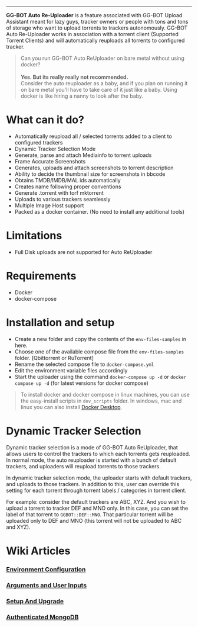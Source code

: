 <hr>

**GG-BOT Auto Re-Uploader** is a feature associated with GG-BOT Upload Assistant meant for lazy guys, tracker owners or people with tons and tons of storage who want to upload torrents to trackers autonomously. GG-BOT Auto Re-Uploader works in association with a torrent client (Supported Torrent Clients) and will automatically reuploads all torrents to configured tracker.

> Can you run GG-BOT Auto ReUploader on bare metal without using docker? <br><br> **Yes. But its really really not recommended.**<br>
Consider the auto reuploader as a baby, and if you plan on running it on bare metal you'll have to take care of it just like a baby. Using docker is like hiring a nanny to look after the baby.

# What can it do?
- Automatically reupload all / selected torrents added to a client to configured trackers
- Dynamic Tracker Selection Mode
- Generate, parse and attach Mediainfo to torrent uploads
- Frame Accurate Screenshots
- Generates, uploads and attach screenshots to torrent description
- Ability to decide the thumbnail size for screenshots in bbcode
- Obtains TMDB/IMDB/MAL ids automatically
- Creates name following proper conventions
- Generate .torrent with torf mktorrent
- Uploads to various trackers seamlessly
- Multiple Image Host support
- Packed as a docker container. (No need to install any additional tools)

# Limitations
- Full Disk uploads are not supported for Auto ReUploader

# Requirements
- Docker
- docker-compose

# Installation and setup
- Create a new folder and copy the contents of the `env-files-samples` in here.
- Choose one of the available compose file from the `env-files-samples` folder. [Qbittorrent or RuTorrent]
- Rename the selected compose file to `docker-compose.yml`
- Edit the environment variable files accordingly
- Start the uploader using the command `docker-compose up -d` or `docker compose up -d` (for latest versions for docker compose)

> To install docker and docker compose in linux machines, you can use the easy-install scripts in `dev_scripts` folder.
In windows, mac and linux you can also install [Docker Desktop](https://www.docker.com/products/docker-desktop/).

# Dynamic Tracker Selection
Dynamic tracker selection is a mode of GG-BOT Auto ReUploader, that allows users to control the trackers to which each torrents gets reuploaded. In normal mode, the auto reuploader is started with a bunch of default trackers, and uploaders will reupload torrents to those trackers.

In dynamic tracker selection mode, the uploader starts with default trackers, and uploads to those trackers. In addition to this, user can override this setting for each torrent through torrent labels / categories in torrent client.

For example: consider the default trackers are ABC, XYZ. And you wish to upload a torrent to tracker DEF and MNO only. In this case, you can set the label of that torrent to `GGBOT::DEF::MNO`. That particular torrent will be uploaded only to DEF and MNO (this torrent will not be uploaded to ABC and XYZ).

# Wiki Articles
### [Environment Configuration](https://gitlab.com/NoobMaster669/gg-bot-upload-assistant/-/wikis/auto-reuploader/Environment-Config-File)
### [Arguments and User Inputs](https://gitlab.com/NoobMaster669/gg-bot-upload-assistant/-/wikis/auto-reuploader/Arguments-and-User-Inputs)
### [Setup And Upgrade](https://gitlab.com/NoobMaster669/gg-bot-upload-assistant/-/wikis/auto-reuploader/Setup-And-Upgrade)
### [Authenticated MongoDB](https://gitlab.com/NoobMaster669/gg-bot-upload-assistant/-/wikis/auto-reuploader/Authenticate-Mongo-DB)
